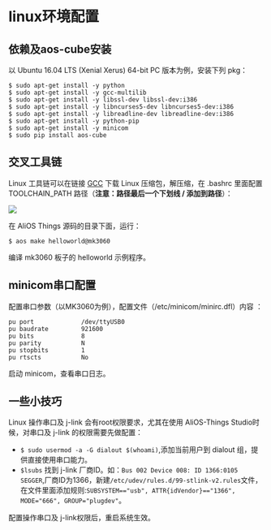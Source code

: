 # linux环境配置
## 依赖及aos-cube安装
以 Ubuntu 16.04 LTS (Xenial Xerus) 64-bit PC 版本为例，安装下列 pkg：

```
$ sudo apt-get install -y python
$ sudo apt-get install -y gcc-multilib
$ sudo apt-get install -y libssl-dev libssl-dev:i386
$ sudo apt-get install -y libncurses5-dev libncurses5-dev:i386
$ sudo apt-get install -y libreadline-dev libreadline-dev:i386
$ sudo apt-get install -y python-pip
$ sudo apt-get install -y minicom
$ sudo pip install aos-cube
```
## 交叉工具链
Linux 工具链可以在链接 [GCC](https://launchpad.net/gcc-arm-embedded/+download) 下载 Linux 压缩包，解压缩，在 .bashrc 里面配置
 TOOLCHAIN_PATH 路径（**注意：路径最后一个下划线 / 添加到路径**）：

![](https://img.alicdn.com/tfs/TB1GnAGg3oQMeJjy0FpXXcTxpXa-865-413.png)

在 AliOS Things 源码的目录下面，运行：

```
$ aos make helloworld@mk3060
```

编译 mk3060 板子的 helloworld 示例程序。

## minicom串口配置
配置串口参数（以MK3060为例），配置文件（/etc/minicom/minirc.dfl）内容 ：

```
pu port             /dev/ttyUSB0
pu baudrate         921600
pu bits             8
pu parity           N
pu stopbits         1
pu rtscts           No
```

启动 minicom，查看串口日志。

## 一些小技巧
Linux 操作串口及 j-link 会有root权限要求，尤其在使用 AliOS-Things Studio时候，对串口及 j-link 的权限需要先做配置：
- `$ sudo usermod -a -G dialout $(whoami)`,添加当前用户到 dialout 组，提供直接使用串口能力。
- `$lsubs` 找到 j-link 厂商ID。如：`Bus 002 Device 008: ID 1366:0105 SEGGER`,厂商ID为1366，新建`/etc/udev/rules.d/99-stlink-v2.rules`文件，在文件里面添加规则:`SUBSYSTEM=="usb", ATTR{idVendor}=="1366", MODE="666", GROUP="plugdev"`。

配置操作串口及 j-link权限后，重启系统生效。
